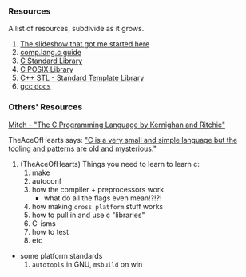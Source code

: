 


### Resources

A list of resources, subdivide as it grows.

1. [The slideshow that got me started here](https://news.ycombinator.com/item?id=9635230)
2. [comp.lang.c guide](http://www.c-faq.com/)
3. [C Standard Library](http://en.wikipedia.org/wiki/C_standard_library)
4. [C POSIX Library](http://en.wikipedia.org/wiki/C_POSIX_library)
5. [C++ STL - Standard Template Library](http://en.wikipedia.org/wiki/Standard_Template_Library)
6. [gcc docs](https://gcc.gnu.org/onlinedocs/gcc/)





### Others' Resources

[Mitch - "The C Programming Language by Kernighan and Ritchie"](https://library.noisebridge.net/detail/627/)

TheAceOfHearts says: ["C is a very small and simple language but the tooling and patterns are old and mysterious."](https://news.ycombinator.com/item?id=9635230)

1. (TheAceOfHearts) Things you need to learn to learn c:
    1. make
    2. autoconf
    3. how the compiler + preprocessors work
        - what do all the flags even mean!?!?!
    4. how making `cross platform` stuff works
    5. how to pull in and use c "libraries"
    6. C-isms
    7. how to test
    8. etc
- some platform standards
    1. `autotools` in GNU, `msbuild` on win
